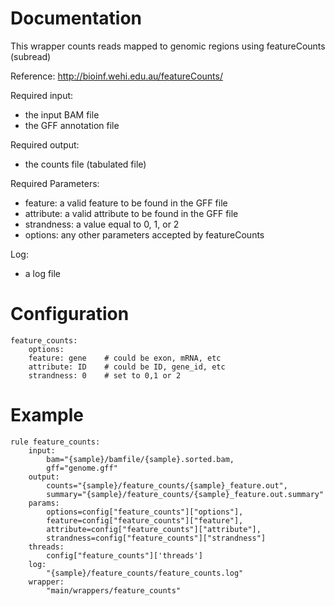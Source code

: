 # Documentation

This wrapper counts reads mapped to genomic regions using featureCounts (subread)

Reference: http://bioinf.wehi.edu.au/featureCounts/

Required input:

- the input BAM file
- the GFF annotation file

Required output:

- the counts file (tabulated file)

Required Parameters:

- feature: a valid feature to be found in the GFF file
- attribute: a valid attribute to be found in the GFF file
- strandness: a value equal to 0, 1, or 2 
- options: any other parameters accepted by featureCounts

Log:

- a log file

# Configuration

    feature_counts:
        options:
        feature: gene    # could be exon, mRNA, etc
        attribute: ID    # could be ID, gene_id, etc
        strandness: 0    # set to 0,1 or 2


# Example

    rule feature_counts:
        input:
            bam="{sample}/bamfile/{sample}.sorted.bam,
            gff="genome.gff"
        output:
            counts="{sample}/feature_counts/{sample}_feature.out",
            summary="{sample}/feature_counts/{sample}_feature.out.summary"
        params:
            options=config["feature_counts"]["options"],
            feature=config["feature_counts"]["feature"],
            attribute=config["feature_counts"]["attribute"],
            strandness=config["feature_counts"]["strandness"]
        threads: 
            config["feature_counts"]['threads']
        log:
            "{sample}/feature_counts/feature_counts.log"
        wrapper:
            "main/wrappers/feature_counts"

